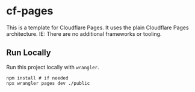 # cf-pages

This is a template for Cloudflare Pages.  It uses the plain Cloudflare Pages architecture.  IE: There are no additional frameworks or tooling.

## Run Locally

Run this project locally with `wrangler`.

```shell
npm install # if needed
npx wrangler pages dev ./public
```